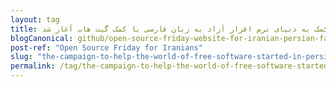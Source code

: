 ```yaml
---
layout: tag
title: کمپین کمک به دنیای نرم افزار آزاد به زبان فارسی با کمک گیت هاب آغاز شد
blogCanonical: github/open-source-friday-website-for-iranian-persian-fa/
post-ref: "Open Source Friday for Iranians"
slug: "the-campaign-to-help-the-world-of-free-software-started-in-persian-with-help-of-github"
permalink: /tag/the-campaign-to-help-the-world-of-free-software-started-in-persian-with-help-of-github-fa/
---
```

